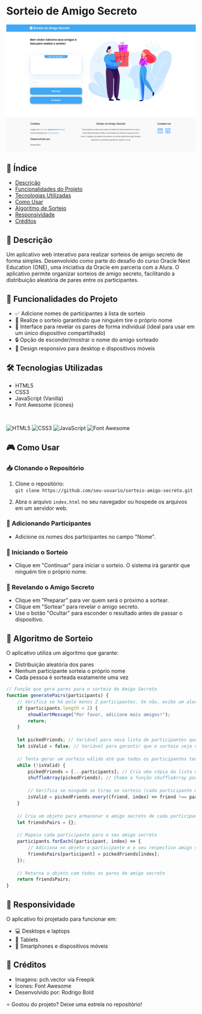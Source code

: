 # Sorteio de Amigo Secreto
![Imagem do projeto](./img/page.png)

## 📜 Índice

- [Descrição](#-descrição)
- [Funcionalidades do Projeto](#-funcionalidades-do-projeto)
- [Tecnologias Utilizadas](#-tecnologias-utilizadas)
- [Como Usar](#-como-usar)
- [Algoritmo de Sorteio](#-algoritmo-de-sorteio)
- [Responsividade](#-responsividade)
- [Créditos](#-créditos)

## 📝 Descrição
Um aplicativo web interativo para realizar sorteios de amigo secreto de forma simples. Desenvolvido como parte do desafio do curso Oracle Next Education (ONE), uma iniciativa da Oracle em parceria com a Alura. O aplicativo permite organizar sorteios de amigo secreto, facilitando a distribuição aleatória de pares entre os participantes.

## 🚀 Funcionalidades do Projeto

- ✅ Adicione nomes de participantes à lista de sorteio  
- 🎉 Realize o sorteio garantindo que ninguém tire o próprio nome  
- 👥 Interface para revelar os pares de forma individual (ideal para usar em um único dispositivo compartilhado)  
- 🔒 Opção de esconder/mostrar o nome do amigo sorteado  
- 📱 Design responsivo para desktop e dispositivos móveis

## 🛠️ Tecnologias Utilizadas
- HTML5  
- CSS3  
- JavaScript (Vanilla)  
- Font Awesome (ícones)

<br>

<span>![HTML5](https://img.shields.io/badge/HTML5-%23E34F26.svg?style=flat&logo=html5&logoColor=white)</span> 
<span>![CSS3](https://img.shields.io/badge/CSS3-%231572B6.svg?style=flat&logo=css3&logoColor=white)</span> 
<span>![JavaScript](https://img.shields.io/badge/JavaScript-%23F7DF1E.svg?style=flat&logo=javascript&logoColor=black)</span> 
<span>![Font Awesome](https://img.shields.io/badge/Font%20Awesome-%23000000.svg?style=flat&logo=font-awesome&logoColor=white)</span>
## 🎮 Como Usar

### 📥 Clonando o Repositório
1. Clone o repositório:  
   `git clone https://github.com/seu-usuario/sorteio-amigo-secreto.git`

2. Abra o arquivo `index.html` no seu navegador ou hospede os arquivos em um servidor web.

### 📝 Adicionando Participantes
- Adicione os nomes dos participantes no campo "Nome".

### 🎲 Iniciando o Sorteio
- Clique em "Continuar" para iniciar o sorteio. O sistema irá garantir que ninguém tire o próprio nome.

### 👥 Revelando o Amigo Secreto
- Clique em "Preparar" para ver quem será o próximo a sortear.
- Clique em "Sortear" para revelar o amigo secreto.
- Use o botão "Ocultar" para esconder o resultado antes de passar o dispositivo.

## 🧠 Algoritmo de Sorteio
O aplicativo utiliza um algoritmo que garante:

- Distribuição aleatória dos pares  
- Nenhum participante sorteia o próprio nome  
- Cada pessoa é sorteada exatamente uma vez

```javascript
// Função que gera pares para o sorteio do Amigo Secreto
function generatePairs(participants) {
    // Verifica se há pelo menos 2 participantes. Se não, exibe um alerta.
    if (participants.length < 2) {
        showAlertMessage("Por favor, adicione mais amigos!"); 
        return; 
    }

    let pickedFriends; // Variável para nova lista de participantes que será embaralhada
    let isValid = false; // Variável para garantir que o sorteio seja válido (ninguém pode se tirar)

    // Tenta gerar um sorteio válido até que todos os participantes tenham amigos diferentes
    while (!isValid) {
        pickedFriends = [...participants]; // Cria uma cópia da lista original de participantes
        shuffleArray(pickedFriends); // Chama a função shuffleArray para embaralhar a lista copiada para gerar novos pares

        // Verifica se ninguém se tirou no sorteio (cada participante não pode ser seu próprio amigo secreto)
        isValid = pickedFriends.every((friend, index) => friend !== participants[index]);
    }

    // Cria um objeto para armazenar o amigo secreto de cada participante
    let friendsPairs = {}; 

    // Mapeia cada participante para o seu amigo secreto
    participants.forEach((participant, index) => {
        // Adiciona no objeto o participante e o seu respectivo amigo secreto
        friendsPairs[participant] = pickedFriends[index];
    });

    // Retorna o objeto com todos os pares de amigo secreto
    return friendsPairs;
}
```

## 📱 Responsividade
O aplicativo foi projetado para funcionar em:

- 💻 Desktops e laptops  
- 📱 Tablets  
- 📲 Smartphones e dispositivos móveis

## 👥 Créditos
- Imagens: pch.vector via Freepik  
- Ícones: Font Awesome  
- Desenvolvido por: Rodrigo Bold


⭐ Gostou do projeto? Deixe uma estrela no repositório!
